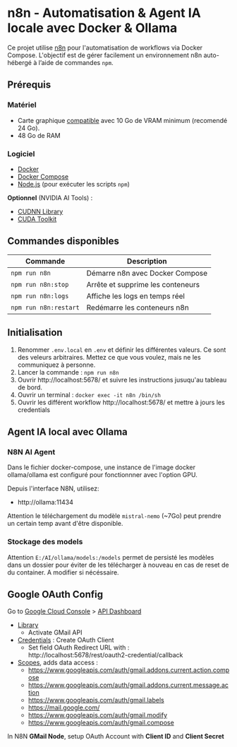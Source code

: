 # n8n - Automatisation & Agent IA locale avec Docker & Ollama

Ce projet utilise [n8n](https://n8n.io/) pour l'automatisation de workflows via Docker Compose. L'objectif est de gérer facilement un environnement n8n auto-hébergé à l’aide de commandes `npm`.

## Prérequis

### Matériel
- Carte graphique [compatible](https://github.com/ollama/ollama/blob/main/docs/gpu.md) avec 10 Go de VRAM minimum (recomendé 24 Go).
- 48 Go de RAM

### Logiciel
- [Docker](https://www.docker.com/)
- [Docker Compose](https://docs.docker.com/compose/)
- [Node.js](https://nodejs.org/) (pour exécuter les scripts `npm`)

**Optionnel** (NVIDIA AI Tools) :
- [CUDNN Library](https://developer.nvidia.com/cudnn)
- [CUDA Toolkit](https://developer.nvidia.com/cuda-toolkit)


## Commandes disponibles

| Commande              | Description                          |
|-----------------------|--------------------------------------|
| `npm run n8n`         | Démarre n8n avec Docker Compose      |
| `npm run n8n:stop`    | Arrête et supprime les conteneurs    |
| `npm run n8n:logs`    | Affiche les logs en temps réel       |
| `npm run n8n:restart` | Redémarre les conteneurs n8n         |

## Initialisation

1) Renommer `.env.local` en `.env` et définir les différentes valeurs. Ce sont des veleurs arbitraires. Mettez ce que vous voulez, mais ne les communiquez à personne.
2) Lancer la commande : `npm run n8n`
3) Ouvrir http://localhost:5678/ et suivre les instructions jusuqu'au tableau de bord.
4) Ouvrir un terminal : `docker exec -it n8n /bin/sh`
5) Ouvrir les différent workflow http://localhost:5678/ et mettre à jours les credentials

## Agent IA local avec Ollama

### N8N AI Agent
Dans le fichier docker-compose, une instance de l'image docker ollama/ollama est configuré pour fonctionnner avec l'option GPU.

Depuis l'interface N8N, utilisez:
- http://ollama:11434

Attention le téléchargement du modèle `mistral-nemo` (~7Go) peut prendre un certain temp avant d'être disponible.

### Stockage des models
Attention `E:/AI/ollama/models:/models` permet de persisté les modèles dans un dossier pour éviter de les télécharger à nouveau en cas de reset de du container. A modifier si nécéssaire.

## Google OAuth Config
Go to [Google Cloud Console](https://console.cloud.google.com/) > [API Dashboard](https://console.cloud.google.com/apis/dashboard)
- [Library](https://console.cloud.google.com/apis/library)
  - Activate GMail API
- [Credentials](https://console.cloud.google.com/apis/credentials) : Create OAuth Client
  - Set field OAuth Redirect URL with : http://localhost:5678/rest/oauth2-credential/callback
- [Scopes](https://console.cloud.google.com/auth/scopes), adds data access :
    - https://www.googleapis.com/auth/gmail.addons.current.action.compose
    - https://www.googleapis.com/auth/gmail.addons.current.message.action
    - https://www.googleapis.com/auth/gmail.labels
    - https://mail.google.com/
    - https://www.googleapis.com/auth/gmail.modify
    - https://www.googleapis.com/auth/gmail.compose

In N8N **GMail Node**, setup OAuth Account with **Client ID** and **Client Secret**